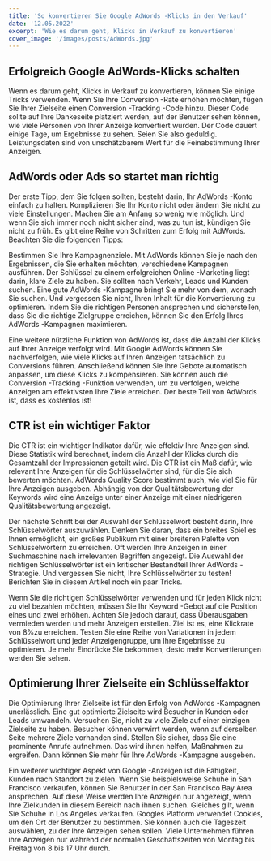 ```yaml
---
title: 'So konvertieren Sie Google AdWords -Klicks in den Verkauf'
date: '12.05.2022'
excerpt: 'Wie es darum geht, Klicks in Verkauf zu konvertieren'
cover_image: '/images/posts/AdWords.jpg'
---
```


## Erfolgreich Google AdWords-Klicks schalten

Wenn es darum geht, Klicks in Verkauf zu konvertieren, können Sie einige Tricks verwenden. Wenn Sie Ihre Conversion -Rate erhöhen möchten, fügen Sie Ihrer Zielseite einen Conversion -Tracking -Code hinzu. Dieser Code sollte auf Ihre Dankeseite platziert werden, auf der Benutzer sehen können, wie viele Personen von Ihrer Anzeige konvertiert wurden. Der Code dauert einige Tage, um Ergebnisse zu sehen. Seien Sie also geduldig. Leistungsdaten sind von unschätzbarem Wert für die Feinabstimmung Ihrer Anzeigen.

## AdWords oder Ads so startet man richtig

Der erste Tipp, dem Sie folgen sollten, besteht darin, Ihr AdWords -Konto einfach zu halten. Komplizieren Sie Ihr Konto nicht oder ändern Sie nicht zu viele Einstellungen. Machen Sie am Anfang so wenig wie möglich. Und wenn Sie sich immer noch nicht sicher sind, was zu tun ist, kündigen Sie nicht zu früh. Es gibt eine Reihe von Schritten zum Erfolg mit AdWords. Beachten Sie die folgenden Tipps:

Bestimmen Sie Ihre Kampagnenziele. Mit AdWords können Sie je nach den Ergebnissen, die Sie erhalten möchten, verschiedene Kampagnen ausführen. Der Schlüssel zu einem erfolgreichen Online -Marketing liegt darin, klare Ziele zu haben. Sie sollten nach Verkehr, Leads und Kunden suchen. Eine gute AdWords -Kampagne bringt Sie mehr von dem, wonach Sie suchen. Und vergessen Sie nicht, Ihren Inhalt für die Konvertierung zu optimieren. Indem Sie die richtigen Personen ansprechen und sicherstellen, dass Sie die richtige Zielgruppe erreichen, können Sie den Erfolg Ihres AdWords -Kampagnen maximieren.

Eine weitere nützliche Funktion von AdWords ist, dass die Anzahl der Klicks auf Ihrer Anzeige verfolgt wird. Mit Google AdWords können Sie nachverfolgen, wie viele Klicks auf Ihren Anzeigen tatsächlich zu Conversions führen. Anschließend können Sie Ihre Gebote automatisch anpassen, um diese Klicks zu kompensieren. Sie können auch die Conversion -Tracking -Funktion verwenden, um zu verfolgen, welche Anzeigen am effektivsten Ihre Ziele erreichen. Der beste Teil von AdWords ist, dass es kostenlos ist!

## CTR ist ein wichtiger Faktor

Die CTR ist ein wichtiger Indikator dafür, wie effektiv Ihre Anzeigen sind. Diese Statistik wird berechnet, indem die Anzahl der Klicks durch die Gesamtzahl der Impressionen geteilt wird. Die CTR ist ein Maß dafür, wie relevant Ihre Anzeigen für die Schlüsselwörter sind, für die Sie sich bewerten möchten. AdWords Quality Score bestimmt auch, wie viel Sie für Ihre Anzeigen ausgeben. Abhängig von der Qualitätsbewertung der Keywords wird eine Anzeige unter einer Anzeige mit einer niedrigeren Qualitätsbewertung angezeigt.

Der nächste Schritt bei der Auswahl der Schlüsselwort besteht darin, Ihre Schlüsselwörter auszuwählen. Denken Sie daran, dass ein breites Spiel es Ihnen ermöglicht, ein großes Publikum mit einer breiteren Palette von Schlüsselwörtern zu erreichen. Oft werden Ihre Anzeigen in einer Suchmaschine nach irrelevanten Begriffen angezeigt. Die Auswahl der richtigen Schlüsselwörter ist ein kritischer Bestandteil Ihrer AdWords -Strategie. Und vergessen Sie nicht, Ihre Schlüsselwörter zu testen! Berichten Sie in diesem Artikel noch ein paar Tricks.

Wenn Sie die richtigen Schlüsselwörter verwenden und für jeden Klick nicht zu viel bezahlen möchten, müssen Sie Ihr Keyword -Gebot auf die Position eines und zwei erhöhen. Achten Sie jedoch darauf, dass Überausgaben vermieden werden und mehr Anzeigen erstellen. Ziel ist es, eine Klickrate von 8%zu erreichen. Testen Sie eine Reihe von Variationen in jedem Schlüsselwort und jeder Anzeigengruppe, um Ihre Ergebnisse zu optimieren. Je mehr Eindrücke Sie bekommen, desto mehr Konvertierungen werden Sie sehen.

## Optimierung Ihrer Zielseite ein Schlüsselfaktor

Die Optimierung Ihrer Zielseite ist für den Erfolg von AdWords -Kampagnen unerlässlich. Eine gut optimierte Zielseite wird Besucher in Kunden oder Leads umwandeln. Versuchen Sie, nicht zu viele Ziele auf einer einzigen Zielseite zu haben. Besucher können verwirrt werden, wenn auf derselben Seite mehrere Ziele vorhanden sind. Stellen Sie sicher, dass Sie eine prominente Anrufe aufnehmen. Das wird ihnen helfen, Maßnahmen zu ergreifen. Dann können Sie mehr für Ihre AdWords -Kampagne ausgeben.

Ein weiterer wichtiger Aspekt von Google -Anzeigen ist die Fähigkeit, Kunden nach Standort zu zielen. Wenn Sie beispielsweise Schuhe in San Francisco verkaufen, können Sie Benutzer in der San Francisco Bay Area ansprechen. Auf diese Weise werden Ihre Anzeigen nur angezeigt, wenn Ihre Zielkunden in diesem Bereich nach ihnen suchen. Gleiches gilt, wenn Sie Schuhe in Los Angeles verkaufen. Googles Platform verwendet Cookies, um den Ort der Benutzer zu bestimmen. Sie können auch die Tageszeit auswählen, zu der Ihre Anzeigen sehen sollen. Viele Unternehmen führen ihre Anzeigen nur während der normalen Geschäftszeiten von Montag bis Freitag von 8 bis 17 Uhr durch.
